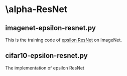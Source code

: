 # \alpha-ResNet

## imagenet-epsilon-resnet.py
This is the training code of [epsilon ResNet](https://arxiv.org/abs/1804.01661) on ImageNet. 

## cifar10-epsilon-resnet.py
The implementation of epsilon ResNet
